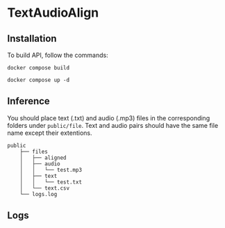 # TextAudioAlign

## Installation

To build API, follow the commands:

    docker compose build

    docker compose up -d

## Inference

You should place text (.txt) and audio (.mp3) files in the corresponding folders under `public/file`. Text and audio pairs should have the same file name except their extentions.

    public
        ├── files
        │   ├── aligned
        │   ├── audio
        │   │   └── test.mp3
        │   ├── text
        │   │   └── test.txt
        │   └── text.csv
        └── logs.log

## Logs



